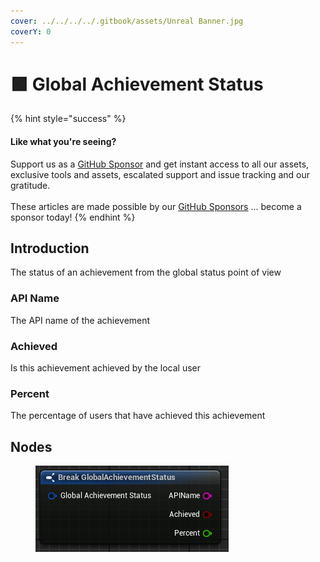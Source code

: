 ```yaml
---
cover: ../../../../.gitbook/assets/Unreal Banner.jpg
coverY: 0
---
```


# 🟩 Global Achievement Status

{% hint style="success" %}
#### Like what you're seeing?

Support us as a [GitHub Sponsor](../../../../become-a-sponsor/) and get instant access to all our assets, exclusive tools and assets, escalated support and issue tracking and our gratitude.\
\
These articles are made possible by our [GitHub Sponsors](../../../../become-a-sponsor/) ... become a sponsor today!
{% endhint %}

## Introduction

The status of an achievement from the global status point of view

### API Name

The API name of the achievement

### Achieved

Is this achievement achieved by the local user

### Percent

The percentage of users that have achieved this achievement

## Nodes

<figure><img src="../../../../.gitbook/assets/image (335).png" alt=""><figcaption></figcaption></figure>
